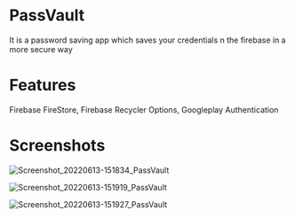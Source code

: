 # PassVault
It is a password saving app which saves your credentials n the firebase in a more secure way

# Features
Firebase FireStore,
Firebase Recycler Options,
Googleplay Authentication

# Screenshots
![Screenshot_20220613-151834_PassVault](https://user-images.githubusercontent.com/87228345/173333359-6aba5b95-a587-4db3-937f-3b8dfe7136e1.png)

![Screenshot_20220613-151919_PassVault](https://user-images.githubusercontent.com/87228345/173333367-2fd0ab95-d2a6-4b7c-a39c-64cbfd9275ca.png)

![Screenshot_20220613-151927_PassVault](https://user-images.githubusercontent.com/87228345/173333370-a68fb959-4f76-4cd0-a27b-9f850195cfc2.png)
